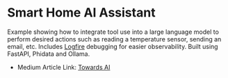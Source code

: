 # Smart Home AI Assistant

Example showing how to integrate tool use into a large language model to perform desired actions such as reading a temperature sensor, sending an email, etc. Includes [Logfire](https://logfire.pydantic.dev/) debugging for easier observability. Built using FastAPI, Phidata and Ollama.

* Medium Article Link: [Towards AI](https://medium.com/towards-artificial-intelligence/creating-a-smart-home-ai-assistant-62cfbc2234c0)
